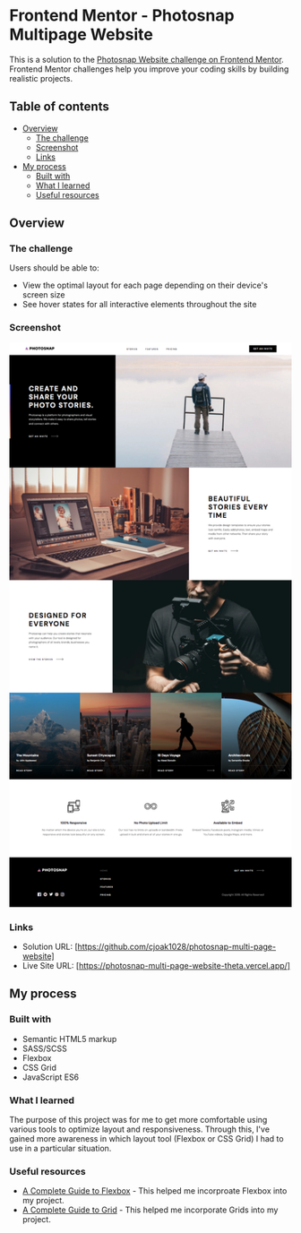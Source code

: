 # Frontend Mentor - Photosnap Multipage Website

This is a solution to the [Photosnap Website challenge on Frontend Mentor](https://www.frontendmentor.io/challenges/photosnap-multipage-website-nMDSrNmNW). Frontend Mentor challenges help you improve your coding skills by building realistic projects.

## Table of contents

- [Overview](#overview)
  - [The challenge](#the-challenge)
  - [Screenshot](#screenshot)
  - [Links](#links)
- [My process](#my-process)
  - [Built with](#built-with)
  - [What I learned](#what-i-learned)
  - [Useful resources](#useful-resources)

## Overview

### The challenge

Users should be able to:

- View the optimal layout for each page depending on their device's screen size
- See hover states for all interactive elements throughout the site

### Screenshot

![photosnap screenshot](./screenshot.jpg)

### Links

- Solution URL: [https://github.com/cjoak1028/photosnap-multi-page-website]
- Live Site URL: [https://photosnap-multi-page-website-theta.vercel.app/]

## My process

### Built with

- Semantic HTML5 markup
- SASS/SCSS
- Flexbox
- CSS Grid
- JavaScript ES6

### What I learned

The purpose of this project was for me to get more comfortable using various tools to optimize layout and responsiveness. Through this, I've gained more awareness in which layout tool (Flexbox or CSS Grid) I had to use in a particular situation.

### Useful resources

- [A Complete Guide to Flexbox](https://css-tricks.com/snippets/css/a-guide-to-flexbox/) - This helped me incorproate Flexbox into my project.
- [A Complete Guide to Grid](https://css-tricks.com/snippets/css/complete-guide-grid/) - This helped me incorporate Grids into my project.
